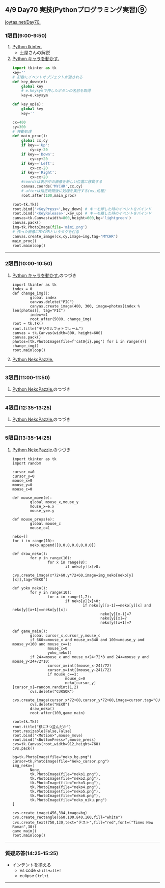 ## 4/9 Day70 実技(Pythonプログラミング実習)⑨
[joytas.net/Day70.]()
### 1限目(9:00-9:50)
1. [Python tkinter.](https://joytas.net/programming/python/tkinter)
	- 土屋さんの解説
1. [Python キャラを動かす.](https://joytas.net/programming/python/realtime)
	~~~python
	import tkinter as tk
	key=''
	# 引数にイベントオブジェクトが渡される
	def key_down(e):
		global key
		# e.keysymで押したボタンの名前を取得
		key=e.keysym

	def key_up(e):
		global key
		key=''

	cx=400
	cy=300
	# 移動処理
	def main_proc():
		global cx,cy
		if key=='Up':
			cy=cy-20
		if key=='Down':
			cy=cy+20
		if key=='Left':
			cx=cx-20
		if key=='Right':
			cx=cx+20
		#coordsは表示中の画像を新しい位置に移動する
		canvas.coords('MYCHR',cx,cy) 
		# afterは指定時間後に処理を実行する(ms,処理)
		root.after(100,main_proc)

	root=tk.Tk()
	root.bind('<KeyPress>',key_down) # キーを押した時のイベントをバインド
	root.bind('<KeyRelease>',key_up) # キーを離した時のイベントをバインド
	canvas=tk.Canvas(width=800,height=600,bg='lightgreen')
	canvas.pack()
	img=tk.PhotoImage(file='mimi.png')
	# 作った画像にMYCHRというタグを付与
	canvas.create_image(cx,cy,image=img,tag='MYCHR')
	main_proc()
	root.mainloop()
	~~~
---
### 2限目(10:00-10:50)
1. [Python キャラを動かす.](https://joytas.net/programming/python/realtime)のつづき
	~~~
	import tkinter as tk
	index = 0
	def change_img():
			global index
			canvas.delete("PIC")
			canvas.create_image(400, 300, image=photos[index % len(photos)], tag="PIC")
			index+=1
			root.after(5000, change_img)
	root = tk.Tk()
	root.title("デジタルフォトフレーム")
	canvas = tk.Canvas(width=800, height=600)
	canvas.pack()
	photos=[tk.PhotoImage(file=f'cat0{i}.png') for i in range(4)]
	change_img()
	root.mainloop()
	~~~
1. [Python NekoPazzle.](https://joytas.net/programming/python/nekopzl)
---
### 3限目(11:00-11:50)
1. [Python NekoPazzle.](https://joytas.net/programming/python/nekopzl)のつづき
---
### 4限目(12:35-13:25)
1. [Python NekoPazzle.](https://joytas.net/programming/python/nekopzl)のつづき
---
### 5限目(13:35-14:25)
1. [Python NekoPazzle.](https://joytas.net/programming/python/nekopzl)のつづき
	~~~
	import tkinter as tk
	import random

	cursor_x=0
	cursor_y=0
	mouse_x=0
	mouse_y=0
	mouse_c=0

	def mouse_move(e):
			global mouse_x,mouse_y
			mouse_x=e.x
			mouse_y=e.y

	def mouse_press(e):
			global mouse_c
			mouse_c=1

	neko=[]
	for i in range(10):
			neko.append([0,0,0,0,0,0,0,0])

	def draw_neko():
			for y in range(10):
					for x in range(8):
							if neko[y][x]>0:
									cvs.create_image(x*72+60,y*72+60,image=img_neko[neko[y][x]],tag="NEKO")

	def yoko_neko():
			for y in range(10):
					for x in range(1,7):
							if neko[y][x]>0:
									if neko[y][x-1]==neko[y][x] and neko[y][x+1]==neko[y][x]:
											neko[y][x-1]=7
											neko[y][x]=7
											neko[y][x+1]=7

	def game_main():
			global cursor_x,cursor_y,mouse_c
			if 660<=mouse_x and mouse_x<840 and 100<=mouse_y and mouse_y<160 and mouse_c==1:
					mouse_c=0
					yoko_neko()
			if 24<=mouse_x and mouse_x<24+72*8 and 24<=mouse_y and mouse_y<24+72*10:
					cursor_x=int((mouse_x-24)/72)
					cursor_y=int((mouse_y-24)/72)
					if mouse_c==1:
							mouse_c=0
							neko[cursor_y][cursor_x]=random.randint(1,2)
			cvs.delete("CURSOR")
			cvs.create_image(cursor_x*72+60,cursor_y*72+60,image=cursor,tag="CURSOR")
			cvs.delete("NEKO")
			draw_neko()
			root.after(100,game_main)

	root=tk.Tk()
	root.title("横に3つ並んだか")
	root.resizable(False,False)
	root.bind("<Motion>",mouse_move)
	root.bind("<ButtonPress>",mouse_press)
	cvs=tk.Canvas(root,width=912,height=768)
	cvs.pack()

	bg=tk.PhotoImage(file="neko_bg.png")
	cursor=tk.PhotoImage(file="neko_cursor.png")
	img_neko=[
			None,
			tk.PhotoImage(file="neko1.png"),
			tk.PhotoImage(file="neko2.png"),
			tk.PhotoImage(file="neko3.png"),
			tk.PhotoImage(file="neko4.png"),
			tk.PhotoImage(file="neko5.png"),
			tk.PhotoImage(file="neko6.png"),
			tk.PhotoImage(file="neko_niku.png")
	]

	cvs.create_image(456,384,image=bg)
	cvs.create_rectangle(660,100,840,160,fill="white")
	cvs.create_text(750,130,text="テスト",fill="red",font=("Times New Roman",30))
	game_main()
	root.mainloop()
	~~~
---
### 質疑応答(14:25-15:25)
- インデントを揃える
	- vs code `shift+alt+f`
	- eclipse `Ctrl+i`
----
